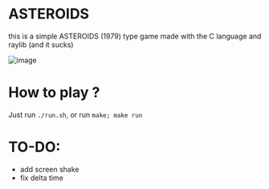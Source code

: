# ASTEROIDS
this is a simple ASTEROIDS (1979) type game made with the C language and raylib (and it sucks)

![image](https://github.com/user-attachments/assets/de9623a4-ee30-4963-b331-7cc22a0082b8)


# How to play ?
Just run `./run.sh`, or run `make; make run`

# TO-DO:
- add screen shake
- fix delta time 
